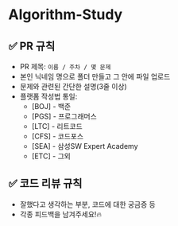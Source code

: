 # Algorithm-Study
## ✅ PR 규칙
- PR 제목: `이름 / 주차 / 몇 문제`
- 본인 닉네임 명으로 폴더 만들고 그 안에 파일 업로드
- 문제와 관련된 간단한 설명(3줄 이상)
- 플랫폼 작성법 통일:
  - [BOJ] - 백준
  - [PGS] - 프로그래머스
  - [LTC] - 리트코드
  - [CFS] - 코드포스
  - [SEA] - 삼성SW Expert Academy
  - [ETC] - 그외


## ✅ 코드 리뷰 규칙
- 잘했다고 생각하는 부분, 코드에 대한 궁금증 등
- 각종 피드백을 남겨주세요!🔥
